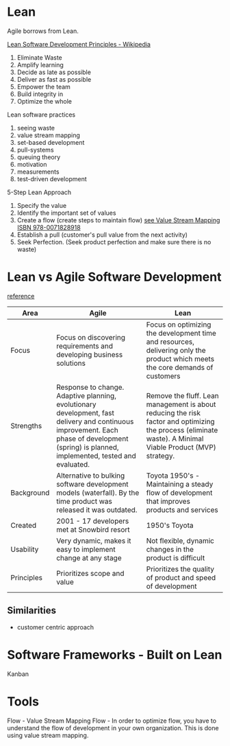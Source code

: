 # Lean
Agile borrows from Lean.

[Lean Software Development Principles - Wikipedia](https://en.wikipedia.org/wiki/Lean_software_development)
1. Eliminate Waste
1. Amplify learning
1. Decide as late as possible
1. Deliver as fast as possible
1. Empower the team
1. Build integrity in
1. Optimize the whole


Lean software practices
1. seeing waste
1. value stream mapping
1. set-based development
1. pull-systems
1. queuing theory
1. motivation
1. measurements
1. test-driven development

5-Step Lean Approach
1. Specify the value
1. Identify the important set of values
1. Create a flow (create steps to maintain flow) [see Value Stream Mapping ISBN 978-0071828918 ](https://www.amazon.com/Value-Stream-Mapping-Organizational-Transformation/dp/0071828915/ref=as_li_ss_tl?ie=UTF8&linkCode=sl1&tag=holub-20&linkId=041c2c201a755c41afdbea7615335726&language=en_US)
1. Establish a pull (customer's pull value from the next activity)
1. Seek Perfection. (Seek product perfection and make sure there is no waste)

# Lean vs Agile Software Development
[reference](https://www.spaceo.ca/lean-vs-agile-software-development/)


|Area|Agile|Lean|
|--|--|--|
|Focus|Focus on discovering requirements and developing business solutions|Focus on optimizing the development time and resources, delivering only the product which meets the core demands of customers|
|Strengths|Response to change.  Adaptive planning, evolutionary development, fast delivery and continuous improvement.  Each phase of development (spring) is planned, implemented, tested and evaluated.|Remove the fluff.  Lean management is about reducing the risk factor and optimizing the process (eliminate waste).  A Minimal Viable Product (MVP) strategy.|
|Background|Alternative to bulking software development models (waterfall).  By the time product was released it was outdated.|Toyota 1950's - Maintaining a steady flow of development that improves products and services|
|Created|2001 - 17 developers met at Snowbird resort|1950's Toyota|
|Usability|Very dynamic, makes it easy to implement change at any stage|Not flexible, dynamic changes in the product is difficult|
|Principles|Prioritizes scope and value|Prioritizes the quality of product and speed of development|

## Similarities
- customer centric approach

# Software Frameworks - Built on Lean

Kanban


# Tools

Flow - Value Stream Mapping
Flow - In order to optimize flow, you have to understand the flow of development in your own organization.   This is done using value stream mapping.
